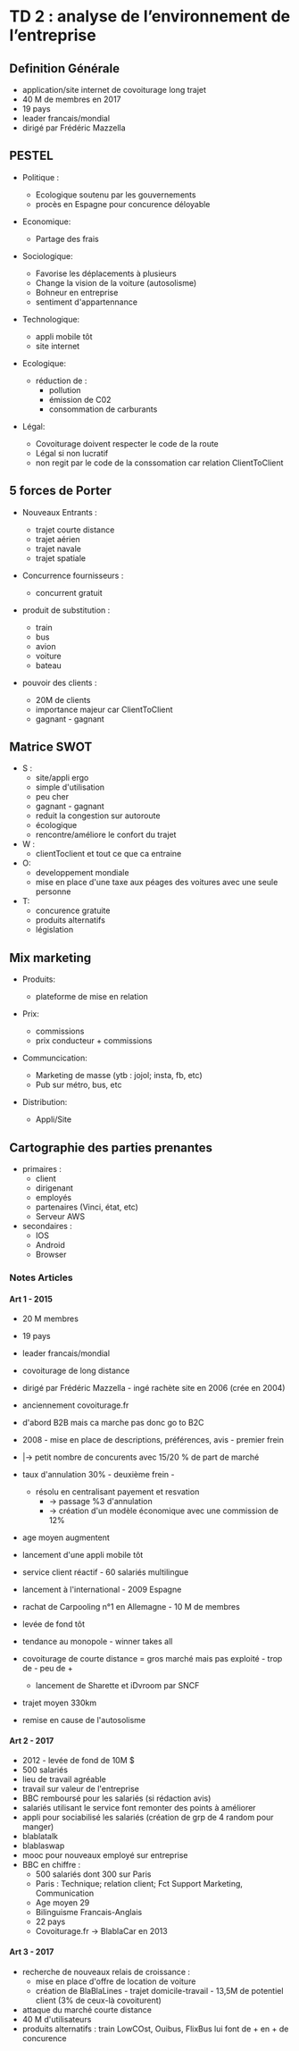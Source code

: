 # TD 2 : analyse de l’environnement de l’entreprise

## Definition Générale

- application/site internet de covoiturage long trajet
- 40 M de membres en 2017
- 19 pays
- leader francais/mondial
- dirigé par Frédéric Mazzella

## PESTEL

- Politique :
  - Ecologique soutenu par les gouvernements
  - procès en Espagne pour concurence déloyable
- Economique:
  - Partage des frais
- Sociologique:

  - Favorise les déplacements à plusieurs
  - Change la vision de la voiture (autosolisme)
  - Bohneur en entreprise
  - sentiment d'appartennance

- Technologique:
  - appli mobile tôt
  - site internet
- Ecologique:

  - réduction de :
    - pollution
    - émission de C02
    - consommation de carburants

- Légal:
  - Covoiturage doivent respecter le code de la route
  - Légal si non lucratif
  - non regit par le code de la conssomation car relation ClientToClient

## 5 forces de Porter

- Nouveaux Entrants :

  - trajet courte distance
  - trajet aérien
  - trajet navale
  - trajet spatiale

- Concurrence fournisseurs :

  - concurrent gratuit

- produit de substitution :

  - train
  - bus
  - avion
  - voiture
  - bateau

- pouvoir des clients :
  - 20M de clients
  - importance majeur car ClientToClient
  - gagnant - gagnant

## Matrice SWOT

- S :
  - site/appli ergo
  - simple d'utilisation
  - peu cher
  - gagnant - gagnant
  - reduit la congestion sur autoroute
  - écologique
  - rencontre/améliore le confort du trajet
- W :
  - clientToclient et tout ce que ca entraine
- O:
  - developpement mondiale
  - mise en place d'une taxe aux péages des voitures avec une seule personne
- T:
  - concurence gratuite
  - produits alternatifs
  - législation

## Mix marketing

- Produits:

  - plateforme de mise en relation

- Prix:
  - commissions
  - prix conducteur + commissions
- Communcication:
  - Marketing de masse (ytb : jojol; insta, fb, etc)
  - Pub sur métro, bus, etc
- Distribution:
  - Appli/Site

## Cartographie des parties prenantes

- primaires :
  - client
  - dirigenant
  - employés
  - partenaires (Vinci, état, etc)
  - Serveur AWS
- secondaires :
  - IOS
  - Android
  - Browser

### Notes Articles

#### Art 1 - 2015

- 20 M membres
- 19 pays
- leader francais/mondial
- covoiturage de long distance
- dirigé par Frédéric Mazzella - ingé rachète site en 2006 (crée en 2004)
- anciennement covoiturage.fr

- d'abord B2B mais ca marche pas donc go to B2C
- 2008 - mise en place de descriptions, préférences, avis - premier frein
- |-> petit nombre de concurents avec 15/20 % de part de marché
- taux d'annulation 30% - deuxième frein -
  - résolu en centralisant payement et resvation
    - -> passage %3 d'annulation
    - -> création d'un modèle économique avec une commission de 12%
- age moyen augmentent
- lancement d'une appli mobile tôt
- service client réactif - 60 salariés multilingue
- lancement à l'international - 2009 Espagne
- rachat de Carpooling n°1 en Allemagne - 10 M de membres
- levée de fond tôt
- tendance au monopole - winner takes all
- covoiturage de courte distance = gros marché mais pas exploité - trop de - peu de +
  - lancement de Sharette et iDvroom par SNCF
- trajet moyen 330km
- remise en cause de l'autosolisme

#### Art 2 - 2017

- 2012 - levée de fond de 10M $
- 500 salariés
- lieu de travail agréable
- travail sur valeur de l'entreprise
- BBC remboursé pour les salariés (si rédaction avis)
- salariés utilisant le service font remonter des points à améliorer
- appli pour sociabilisé les salariés (création de grp de 4 random pour manger)
- blablatalk
- blablaswap
- mooc pour nouveaux employé sur entreprise
- BBC en chiffre :
  - 500 salariés dont 300 sur Paris
  - Paris : Technique; relation client; Fct Support Marketing, Communication
  - Age moyen 29
  - Bilinguisme Francais-Anglais
  - 22 pays
  - Covoiturage.fr -> BlablaCar en 2013

#### Art 3 - 2017

- recherche de nouveaux relais de croissance :
  - mise en place d'offre de location de voiture
  - création de BlaBlaLines - trajet domicile-travail - 13,5M de potentiel client (3% de ceux-là covoiturent)
- attaque du marché courte distance
- 40 M d'utilisateurs
- produits alternatifs : train LowCOst, Ouibus, FlixBus lui font de + en + de concurence
